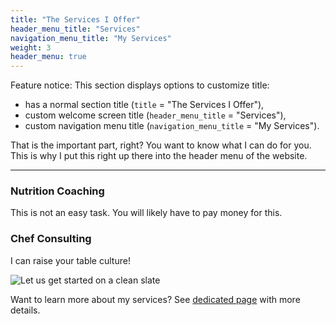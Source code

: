 ```yaml
---
title: "The Services I Offer"
header_menu_title: "Services"
navigation_menu_title: "My Services"
weight: 3
header_menu: true
---
```


Feature notice: This section displays options to customize title:
- has a normal section title (`title` = "The Services I Offer"),
- custom welcome screen title (`header_menu_title` = "Services"),
- custom navigation menu title (`navigation_menu_title` = "My Services").

That is the important part, right? You want to know what I can do for you. This is why I put this right up there into the header menu of the website.

---

### Nutrition Coaching

This is not an easy task. 
You will likely have to pay money for this.

### Chef Consulting

I can raise your table culture!

![Let us get started on a clean slate](images/woman-pouring-juice-on-glass-3184192.jpg)

Want to learn more about my services? See [dedicated page](services) with more details.